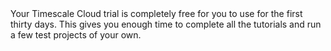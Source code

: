 <Highlight type="cloud" header="Try for free on Timescale Cloud" button="Try for free">
Your Timescale Cloud trial is completely free for you to use for the first
thirty days. This gives you enough time to complete all the tutorials and run a
few test projects of your own.
</Highlight>
